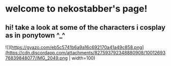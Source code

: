 # welcome to nekostabber's page!
## hi! take a look at some of the characters i cosplay as in ponytown ^_^

![](https://gyazo.com/eb5c5741b6a9a16c692170a41a49c858.png](https://cdn.discordapp.com/attachments/827593792348880908/1001269376839848077/IMG_2049.png | width=100)
